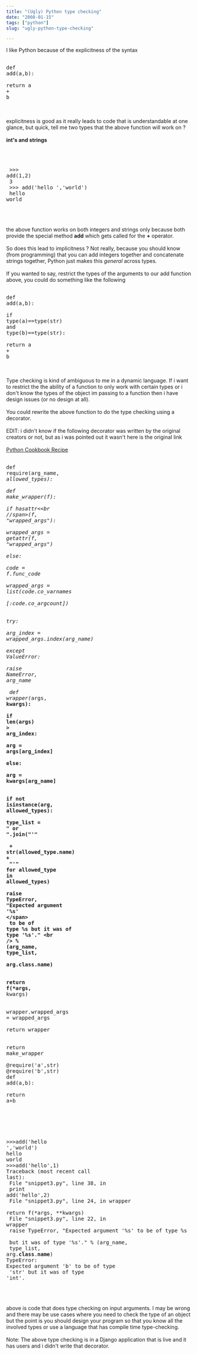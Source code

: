 ```yaml
---
title: "(Ugly) Python type checking"
date: "2008-01-15"
tags: ["python"]
slug: "ugly-python-type-checking"

---
```



<span>I like Python because of the explicitness of the syntax</span><br /><br /><div class="highlight"><pre><span class="k">def</span> <span class="nf">add</span><span class="p">(</span><span class="n">a</span><span class="p">,</span><span class="n">b</span><span class="p">):</span><br />    <span class="k">return</span> <span class="n">a</span> <span class="o">+</span> <span class="n">b</span><br /></pre></div><br /><br /><span>explicitness is good as it really leads to code that is understandable at one glance, but quick, tell me two types that the above function will work on ? <br /><br><b> int's and strings </b> </span><br /><br /><div class="highlight"><br /><pre><br /> >>> add(1,2)<br /> 3<br /> >>> add('hello ','world')<br /> hello world<br /></pre><br /></div><br /><br /><span>the above function works on both integers and strings only because both provide the special method <b>__add__</b> which gets called for the <b>+</b> operator. <br /><br />So does this lead to implicitness ? Not really, because you should know (from programming) that you can add integers together and concatenate strings together, Python just makes this <i> general </i> across types. <br /><br />If you wanted to say, restrict the types of the arguments to our add function above, you could do something like the following </span><br /><br /><div class="highlight"><pre><span class="k">def</span> <span class="nf">add</span><span class="p">(</span><span class="n">a</span><span class="p">,</span><span class="n">b</span><span class="p">):</span><br />    <span class="k">if</span> <span class="nb">type</span><span class="p">(</span><span class="n">a</span><span class="p">)</span><span class="o">==</span><span class="nb">type</span><span class="p">(</span><span class="nb">str</span><span class="p">)</span> <span class="ow">and</span> <span class="nb">type</span><span class="p">(</span><span class="n">b</span><span class="p">)</span><span class="o">==</span><span class="nb">type</span><span class="p">(</span><span class="nb">str</span><span class="p">):</span><br />        <span class="k">return</span> <span class="n">a</span> <span class="o">+</span> <span class="n">b</span><br /></pre></div><br /><br />Type checking is kind of ambiguous to me in a dynamic language. If i want to restrict the the ability of a function to only work with certain types or i don't know the types of the object im passing to a function then i have design issues (or no design at all). <br /><br />You could rewrite the above function to do the type checking using a decorator.<br /><br />EDIT: i didn't know if the following decorator was written by the original creators or not, but as i was pointed out it wasn't here is the original link <br /><br /><a href='http://aspn.activestate.com/ASPN/Cookbook/Python/Recipe/454322'>Python Cookbook Recipe</a><br /><br /><div class="highlight"><pre><span class="k">def</span> <span class="nf">require</span><span class="p">(</span><span class="n">arg_name</span><span class="p">,</span> <span class="o">*</span><span class="n">allowed_types</span><span class="p">):</span><br />    <span class="k">def</span> <span class="nf">make_wrapper</span><span class="p">(</span><span class="n">f</span><span class="p">):</span><br />        <span class="k">if</span> <span class="nb">hasattr<<br //span><span class="p">(</span><span class="n">f</span><span class="p">,</span> <span class="s">&quot;wrapped_args&quot;</span><span class="p">):</span><br />            <span class="n">wrapped_args</span> <span class="o">=</span> <span class="nb">getattr</span><span class="p">(</span><span class="n">f</span><span class="p">,</span> <span class="s">&quot;wrapped_args&quot;</span><span class="p">)</span><br />        <span class="k">else</span><span class="p">:</span><br />            <span class="n">code</span> <span class="o">=</span> <span class="n">f</span><span class="o">.</span><span class="n">func_code</span><br />            <span class="n">wrapped_args</span> <span class="o">=</span> <span class="nb">list</span><span class="p">(</span><span class="n">code</span><span class="o">.</span><span class="n">co_varnames</span><br />                    <span class="p">[:</span><span class="n">code</span><span class="o">.</span><span class="n">co_argcount</span><span class="p">])</span><br /><br />        <span class="k">try</span><span class="p">:</span><br />            <span class="n">arg_index</span> <span class="o">=</span> <span class="n">wrapped_args</span><span class="o">.</span><span class="n">index</span><span class="p">(</span><span class="n">arg_name</span><span class="p">)</span><br />        <span class="k">except</span> <span class="ne">ValueError</span><span class="p">:</span><br />            <span class="k">raise</span> <span class="ne">NameError</span><span class="p">,</span> <span class="n">arg_name</span><br /><br />        <span class="k">def</span> <span class="nf">wrapper</span><span class="p">(</span><span class="o">*</span><span class="n">args</span><span class="p">,</span> <span class="o">**</span><span class="n">kwargs</span><span class="p">):</span><br />            <span class="k">if</span> <span class="nb">len</span><span class="p">(</span><span class="n">args</span><span class="p">)</span> <span class="o">&gt;</span> <span class="n">arg_index</span><span class="p">:</span><br />                <span class="n">arg</span> <span class="o">=</span> <span class="n">args</span><span class="p">[</span><span class="n">arg_index</span><span class="p">]</span><br />            <span class="k">else</span><span class="p">:</span><br />                <span class="n">arg</span> <span class="o">=</span> <span class="n">kwargs</span><span class="p">[</span><span class="n">arg_name</span><span class="p">]</span><br /><br />            <span class="k">if</span> <span class="ow">not</span> <span class="nb">isinstance</span><span class="p">(</span><span class="n">arg</span><span class="p">,</span> <span class="n">allowed_types</span><span class="p">):</span><br />                <span class="n">type_list</span> <span class="o">=</span> <span class="s">&quot; or &quot;</span><span class="o">.</span><span class="n">join</span><span class="p">(</span><span class="s">&quot;&#39;&quot;</span> <br />                        <span class="o">+</span> <span class="nb">str</span><span class="p">(</span><span class="n">allowed_type</span><span class="o">.</span><span class="n">__name__</span><span class="p">)</span> <span class="o">+</span> <br />                        <span class="s">&quot;&#39;&quot;</span> <span class="k">for</span> <span class="n">allowed_type</span> <span class="ow">in</span> <span class="n">allowed_types</span><span class="p">)</span><br />                <span class="k">raise</span> <span class="ne">TypeError</span><span class="p">,</span> <span class="s">&quot;Expected argument &#39;</span><span class="si">%s</span><span class="s">&#39; </span><span class="se">\</span><br /><span class="s">                   to be of type </span><span class="si">%s</span><span class="s"> but it was of type &#39;</span><span class="si">%s</span><span class="s">&#39;.&quot;</span> \<br />                   <span class="o">%</span> <span class="p">(</span><span class="n">arg_name</span><span class="p">,</span> <span class="n">type_list</span><span class="p">,</span><br />                      <span class="n">arg</span><span class="o">.</span><span class="n">__class__</span><span class="o">.</span><span class="n">__name__</span><span class="p">)</span><br /><br />            <span class="k">return</span> <span class="n">f</span><span class="p">(</span><span class="o">*</span><span class="n">args</span><span class="p">,</span> <span class="o">**</span><span class="n">kwargs</span><span class="p">)</span><br /><br />        <span class="n">wrapper</span><span class="o">.</span><span class="n">wrapped_args</span> <span class="o">=</span> <span class="n">wrapped_args</span><br />        <span class="k">return</span> <span class="n">wrapper</span><br /><br />    <span class="k">return</span> <span class="n">make_wrapper</span><br /><br /><span class="nd">@require</span><span class="p">(</span><span class="s">&#39;a&#39;</span><span class="p">,</span><span class="nb">str</span><span class="p">)</span><br /><span class="nd">@require</span><span class="p">(</span><span class="s">&#39;b&#39;</span><span class="p">,</span><span class="nb">str</span><span class="p">)</span><br /><span class="k">def</span> <span class="nf">add</span><span class="p">(</span><span class="n">a</span><span class="p">,</span><span class="n">b</span><span class="p">):</span><br />    <span class="k">return</span> <span class="n">a</span><span class="o">+</span><span class="n">b</span><br /></pre></div><br /><br /><div><br /><pre><br />>>>add('hello ','world')<br />hello world<br />>>>add('hello',1)<br />Traceback (most recent call last):<br />  File "snippet3.py", line 38, in <module><br />    print add('hello',2)<br />  File "snippet3.py", line 24, in wrapper<br />    return f(*args, **kwargs)<br />  File "snippet3.py", line 22, in wrapper<br />    raise TypeError, "Expected argument '%s' to be of type %s <br />      but it was of type '%s'." % (arg_name,<br />      type_list, arg.__class__.__name__)<br />TypeError: Expected argument 'b' to be of type <br />           'str' but it was of type 'int'.<br /></pre><br /></div><br /><br /><span>above is code that does type checking on input arguments. I may be wrong and there may be use cases where you need to check the type of an object but the point is you should design your program so that you know all the involved types or use a language that has compile time type-checking.<br /><br />Note: The above type checking is in a Django application that is live and it has users and i didn't write that decorator.</span><br /><br /><br />
